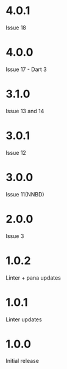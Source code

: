 # 4.0.1
Issue 18

# 4.0.0
Issue 17 - Dart 3

# 3.1.0
Issue 13 and 14

# 3.0.1
Issue 12

# 3.0.0 
Issue 11(NNBD)

# 2.0.0
Issue 3

# 1.0.2
Linter + pana updates

# 1.0.1
Linter updates

# 1.0.0
Initial release
